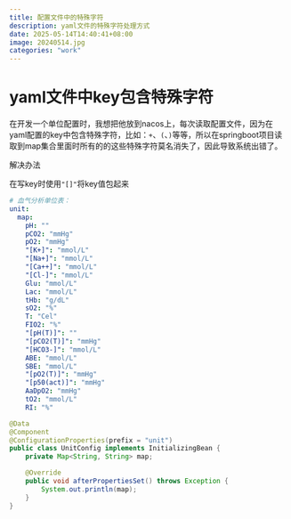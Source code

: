 ```yaml
---
title: 配置文件中的特殊字符
description: yaml文件的特殊字符处理方式
date: 2025-05-14T14:40:41+08:00
image: 20240514.jpg
categories: "work"
---
```


# yaml文件中key包含特殊字符

在开发一个单位配置时，我想把他放到nacos上，每次读取配置文件，因为在yaml配置的key中包含特殊字符，比如：`+`、`(`、`)`等等，所以在springboot项目读取到map集合里面时所有的的这些特殊字符莫名消失了，因此导致系统出错了。

解决办法

在写key时使用`"[]"`将key值包起来

```yaml
# 血气分析单位表：
unit:
  map:
    pH: ""
    pCO2: "mmHg"
    pO2: "mmHg"
    "[K+]": "mmol/L"
    "[Na+]": "mmol/L"
    "[Ca++]": "mmol/L"
    "[Cl-]": "mmol/L"
    Glu: "mmol/L"
    Lac: "mmol/L"
    tHb: "g/dL"
    sO2: "%"
    T: "Cel"
    FIO2: "%"
    "[pH(T)]": ""
    "[pCO2(T)]": "mmHg"
    "[HCO3-]": "mmol/L"
    ABE: "mmol/L"
    SBE: "mmol/L"
    "[pO2(T)]": "mmHg"
    "[p50(act)]": "mmHg"
    AaDpO2: "mmHg"
    tO2: "mmol/L"
    RI: "%"
```

```java
@Data
@Component
@ConfigurationProperties(prefix = "unit")
public class UnitConfig implements InitializingBean {
    private Map<String, String> map;

    @Override
    public void afterPropertiesSet() throws Exception {
        System.out.println(map);
    }
}
```

